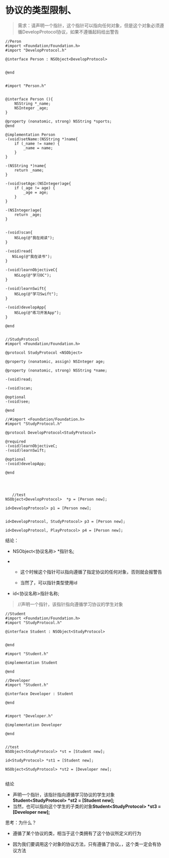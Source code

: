 # 协议的类型限制、

> 需求：请声明一个指针，这个指针可以指向任何对象，但是这个对象必须遵循DevelopProtocol协议，如果不遵循起码给出警告

```
//Peron
#import <Foundation/Foundation.h>
#import "DevelopProtocol.h"

@interface Person : NSObject<DevelopProtocol>


@end


#import "Person.h"


@interface Person (){
    NSString *_name;
    NSInteger _age;
}

@property (nonatomic, strong) NSString *sports;
@end

@implementation Person
-(void)setName:(NSString *)name{
    if (_name != name) {
        _name = name;
    }
}

-(NSString *)name{
    return _name;
}

-(void)setAge:(NSInteger)age{
    if (_age != age) {
        _age = age;
    }
}

-(NSInteger)age{
    return _age;
}


-(void)scan{
    NSLog(@"我在阅读");
}

-(void)read{
   NSLog(@"我在读书");
}

-(void)learnObjectiveC{
    NSLog(@"学习OC");
}

-(void)learnSwift{
    NSLog(@"学习Swift");
}

-(void)developApp{
    NSLog(@"练习开发App");
}

@end


//StudyProtocol
#import <Foundation/Foundation.h>

@protocol StudyProtocol <NSObject>

@property (nonatomic, assign) NSInteger age;

@property (nonatomic, strong) NSString *name;

-(void)read;

-(void)scan;

@optional
-(void)see;

@end

//#import <Foundation/Foundation.h>
#import "StudyProtocol.h"

@protocol DevelopProtocol<StudyProtocol>

@required
-(void)learnObjectiveC;
-(void)learnSwift;

@optional
-(void)developApp;

@end




   //test   
NSObject<DevelopProtocol>  *p = [Person new];

id<DevelopProtocol> p1 = [Person new];


id<DevelopProtocol, StudyProtocol> p3 = [Person new];

id<DevelopProtocol, PlayProtocol> p4 = [Person new];
```

结论：

* NSObject&lt;协议名称&gt; \*指针名;

* * 这个时候这个指针可以指向遵循了指定协议的任何对象，否则就会报警告

  * 当然了，可以指针类型使用id
* id&lt;协议名称&gt;指针名称;

> //声明一个指针，该指针指向遵循学习协议的学生对象

```
//Student
#import <Foundation/Foundation.h>
#import "StudyProtocol.h"

@interface Student : NSObject<StudyProtocol>


@end

#import "Student.h"

@implementation Student

@end

//Developer
#import "Student.h"

@interface Developer : Student

@end


#import "Developer.h"

@implementation Developer

@end


//test
NSObject<StudyProtocol> *st = [Student new];

id<StudyProtocol> *st1 = [Student new];

NSObject<StudyProtocol> *st2 = [Developer new];


```

结论

* 声明一个指针，该指针指向遵循学习协议的学生对象**Student&lt;StudyProtocol&gt; \*st2 = \[Student new\];**
* 当然，也可以指向这个学生的子类的对象**Student&lt;StudyProtocol&gt; \*st3 = \[Developer new\];**

思考：为什么？

* 遵循了某个协议的类，相当于这个类拥有了这个协议所定义的行为

* 因为我们要调用这个对象的协议方法，只有遵循了协议。，这个类一定会有协议方法

